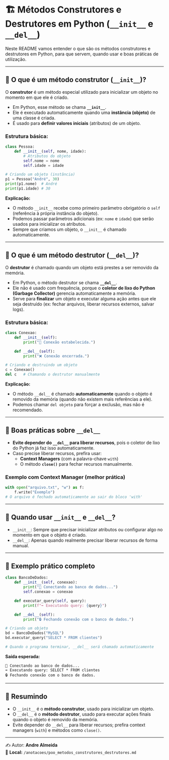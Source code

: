 # 🏗️ Métodos Construtores e Destrutores em Python (`__init__` e `__del__`)

Neste README vamos entender o que são os métodos construtores e destrutores em Python, para que servem, quando usar e boas práticas de utilização.  

---

## 🔹 O que é um método construtor (`__init__`)?

O **construtor** é um método especial utilizado para inicializar um objeto no momento em que ele é criado.  
- Em Python, esse método se chama **`__init__`**.  
- Ele é executado automaticamente quando uma **instância (objeto)** de uma classe é criada.  
- É usado para **definir valores iniciais** (atributos) de um objeto.  

### Estrutura básica:
```python
class Pessoa:
    def __init__(self, nome, idade):
        # Atributos do objeto
        self.nome = nome
        self.idade = idade

# Criando um objeto (instância)
p1 = Pessoa("André", 30)
print(p1.nome)  # André
print(p1.idade) # 30
```

**Explicação:**  
- O método `__init__` recebe como primeiro parâmetro obrigatório o `self` (referência à própria instância do objeto).  
- Podemos passar parâmetros adicionais (ex: `nome` e `idade`) que serão usados para inicializar os atributos.  
- Sempre que criamos um objeto, o `__init__` é chamado automaticamente.  

---

## 🔹 O que é um método destrutor (`__del__`)?

O **destrutor** é chamado quando um objeto está prestes a ser removido da memória.  
- Em Python, o método destrutor se chama **`__del__`**.  
- Ele não é usado com frequência, porque o **coletor de lixo do Python (Garbage Collector)** gerencia automaticamente a memória.  
- Serve para **finalizar** um objeto e executar alguma ação antes que ele seja destruído (ex: fechar arquivos, liberar recursos externos, salvar logs).  

### Estrutura básica:
```python
class Conexao:
    def __init__(self):
        print("🔌 Conexão estabelecida.")

    def __del__(self):
        print("❌ Conexão encerrada.")

# Criando e destruindo um objeto
c = Conexao()
del c   # Chamando o destrutor manualmente
```

**Explicação:**  
- O método `__del__` é chamado **automaticamente** quando o objeto é removido da memória (quando não existem mais referências a ele).  
- Podemos chamar `del objeto` para forçar a exclusão, mas não é recomendado.  

---

## 🔹 Boas práticas sobre `__del__`  

- **Evite depender do `__del__` para liberar recursos**, pois o coletor de lixo do Python já faz isso automaticamente.  
- Caso precise liberar recursos, prefira usar:
  - **Context Managers** (com a palavra-chave `with`)  
  - O método **`close()`** para fechar recursos manualmente.  

### Exemplo com Context Manager (melhor prática)
```python
with open("arquivo.txt", "w") as f:
    f.write("Exemplo")
# O arquivo é fechado automaticamente ao sair do bloco 'with'
```

---

## 🔹 Quando usar `__init__` e `__del__`?

- `__init__`: Sempre que precisar inicializar atributos ou configurar algo no momento em que o objeto é criado.  
- `__del__`: Apenas quando realmente precisar liberar recursos de forma manual.  

---

## 🔹 Exemplo prático completo

```python
class BancoDeDados:
    def __init__(self, conexao):
        print("📡 Conectando ao banco de dados...")
        self.conexao = conexao

    def executar_query(self, query):
        print(f"➡️ Executando query: {query}")

    def __del__(self):
        print("🔒 Fechando conexão com o banco de dados.")

# Criando um objeto
bd = BancoDeDados("MySQL")
bd.executar_query("SELECT * FROM clientes")

# Quando o programa terminar, __del__ será chamado automaticamente
```

**Saída esperada:**
```
📡 Conectando ao banco de dados...
➡️ Executando query: SELECT * FROM clientes
🔒 Fechando conexão com o banco de dados.
```

---

## 📌 Resumindo

- O `__init__` é o **método construtor**, usado para inicializar um objeto.
- O `__del__` é o **método destrutor**, usado para executar ações finais quando o objeto é removido da memória.
- Evite depender do `__del__` para liberar recursos; prefira context managers (`with`) e métodos como `close()`.

---

✍️ Autor: **Andre Almeida**  
📁 **Local:** `/anotacoes/poo_metodos_construtores_destrutores.md`